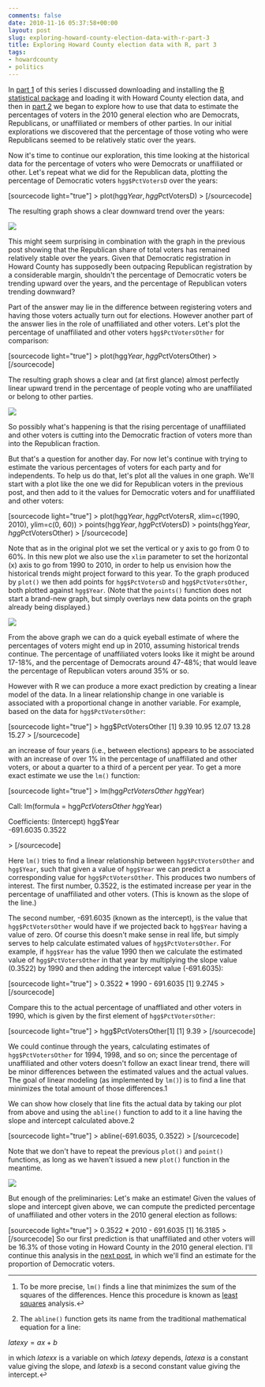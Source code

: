 ```yaml
---
comments: false
date: 2010-11-16 05:37:58+00:00
layout: post
slug: exploring-howard-county-election-data-with-r-part-3
title: Exploring Howard County election data with R, part 3
tags:
- howardcounty
- politics
---
```


In [part 1](http://blog.hecker.org/2010/11/07/exploring-howard-county-election-data-with-r-part-1/) of this series I discussed downloading and installing the [R statistical package](http://en.wikipedia.org/wiki/R_%28programming_language%29) and loading it with Howard County election data, and then in [part 2](http://blog.hecker.org/2010/11/13/exploring-howard-county-election-data-with-r-part-2/) we began to explore how to use that data to estimate the percentages of voters in the 2010 general election who are Democrats, Republicans, or unaffiliated or members of other parties. In our initial explorations we discovered that the percentage of those voting who were Republicans seemed to be relatively static over the years.

Now it's time to continue our exploration, this time looking at the historical data for the percentage of voters who were Democrats or unaffiliated or other. Let's repeat what we did for the Republican data, plotting the percentage of Democratic voters `hgg$PctVotersD` over the years:

[sourcecode light="true"]
&gt; plot(hgg$Year, hgg$PctVotersD)
&gt;
[/sourcecode]

The resulting graph shows a clear downward trend over the years:

[![](http://hecker.files.wordpress.com/2010/11/hoco-gub-gen-pct-voters-d-vs-years1.png?w=300)](http://hecker.files.wordpress.com/2010/11/hoco-gub-gen-pct-voters-d-vs-years1.png)

This might seem surprising in combination with the graph in the previous post showing that the Republican share of total voters has remained relatively stable over the years. Given that Democratic registration in Howard County has supposedly been outpacing Republican registration by a considerable margin, shouldn't the percentage of Democratic voters be trending upward over the years, and the percentage of Republican voters trending downward?

Part of the answer may lie in the difference between registering voters and having those voters actually turn out for elections. However another part of the answer lies in the role of unaffiliated and other voters. Let's plot the percentage of unaffiliated and other voters `hgg$PctVotersOther` for comparison:

[sourcecode light="true"]
&gt; plot(hgg$Year, hgg$PctVotersOther)
&gt;
[/sourcecode]

The resulting graph shows a clear and (at first glance) almost perfectly linear upward trend in the percentage of people voting who are unaffiliated or belong to other parties.

[![](http://hecker.files.wordpress.com/2010/11/hoco-gub-gen-pct-voters-other-vs-years1.png?w=300)](http://hecker.files.wordpress.com/2010/11/hoco-gub-gen-pct-voters-other-vs-years1.png)

So possibly what's happening is that the rising percentage of unaffiliated and other voters is cutting into the Democratic fraction of voters more than into the Republican fraction.

But that's a question for another day. For now let's continue with trying to estimate the various percentages of voters for each party and for independents. To help us do that, let's plot all the values in one graph. We'll start with a plot like the one we did for Republican voters in the previous post, and then add to it the values for Democratic voters and for unaffiliated and other voters:

[sourcecode light="true"]
&gt; plot(hgg$Year, hgg$PctVotersR, xlim=c(1990, 2010), ylim=c(0, 60))
&gt; points(hgg$Year, hgg$PctVotersD)
&gt; points(hgg$Year, hgg$PctVotersOther)
&gt;
[/sourcecode]

Note that as in the original plot we set the vertical or y axis to go from 0 to 60%. In this new plot we also use the `xlim` parameter to set the horizontal (x) axis to go from 1990 to 2010, in order to help us envision how the historical trends might project forward to this year. To the graph produced by `plot()` we then add points for `hgg$PctVotersD` and `hgg$PctVotersOther`, both plotted against `hgg$Year`. (Note that the `points()` function does not start a brand-new graph, but simply overlays new data points on the graph already being displayed.)

[![](http://hecker.files.wordpress.com/2010/11/hoco-gub-gen-pct-voters-vs-years.png?w=300)](http://hecker.files.wordpress.com/2010/11/hoco-gub-gen-pct-voters-vs-years.png)

From the above graph we can do a quick eyeball estimate of where the percentages of voters might end up in 2010, assuming historical trends continue. The percentage of unaffiliated voters looks like it might be around 17-18%, and the percentage of Democrats around 47-48%; that would leave the percentage of Republican voters around 35% or so.

However with R we can produce a more exact prediction by creating a linear model of the data. In a linear relationship  change in one variable is associated with a proportional change in another variable. For example, based on the data for `hgg$PctVotersOther`:

[sourcecode light="true"]
&gt; hgg$PctVotersOther
[1]  9.39 10.95 12.07 13.28 15.27
&gt;
[/sourcecode]

an increase of four years (i.e., between elections) appears to be associated with an increase of over 1% in the percentage of unaffiliated and other voters, or about a quarter to a third of a percent per year. To get a more exact estimate we use the `lm()` function:

[sourcecode light="true"]
&gt; lm(hgg$PctVotersOther ~ hgg$Year)

Call:
lm(formula = hgg$PctVotersOther ~ hgg$Year)

Coefficients:
(Intercept)     hgg$Year  
  -691.6035       0.3522
  
&gt;
[/sourcecode]

Here `lm()` tries to find a linear relationship between `hgg$PctVotersOther` and `hgg$Year`, such that given a value of `hgg$Year` we can predict a corresponding value for `hgg$PctVotersOther`. This produces two numbers of interest. The first number, 0.3522, is the estimated increase per year in the percentage of unaffiliated and other voters. (This is known as the slope of the line.)

The second number, -691.6035 (known as the intercept), is the value that `hgg$PctVotersOther` would have if we projected back to `hgg$Year` having a value of zero. Of course this doesn't make sense in real life, but simply serves to help calculate estimated values of `hgg$PctVotersOther`. For example, if `hgg$Year` has the value 1990 then we calculate the estimated value of `hgg$PctVotersOther` in that year by multiplying the slope value (0.3522) by 1990 and then adding the intercept value (-691.6035):

[sourcecode light="true"]
&gt; 0.3522 * 1990 - 691.6035
[1] 9.2745
&gt;
[/sourcecode]

Compare this to the actual percentage of unaffliated and other voters in 1990, which is given by the first element of `hgg$PctVotersOther`:

[sourcecode light="true"]
&gt; hgg$PctVotersOther[1]
[1] 9.39
&gt;
[/sourcecode]

We could continue through the years, calculating estimates of `hgg$PctVotersOther` for 1994, 1998, and so on; since the percentage of unaffiliated and other voters doesn't follow an exact linear trend, there will be minor differences between the estimated values and the actual values. The goal of linear modeling (as implemented by `lm()`) is to find a line that minimizes the total amount of those differences.1

We can show how closely that line fits the actual data by taking our plot from above and using the `abline()` function to add to it a line having the slope and intercept calculated above.2

[sourcecode light="true"]
&gt; abline(-691.6035, 0.3522)
&gt;
[/sourcecode]

Note that we don't have to repeat the previous `plot()` and `point()` functions, as long as we haven't issued a new `plot()` function in the meantime.

[![](http://hecker.files.wordpress.com/2010/11/hoco-gub-gen-pct-voters-vs-years-trendline-1.png?w=300)](http://hecker.files.wordpress.com/2010/11/hoco-gub-gen-pct-voters-vs-years-trendline-1.png)

But enough of the preliminaries: Let's make an estimate! Given the values of slope and intercept given above, we can compute the predicted percentage of unaffiliated and other voters in the 2010 general election as follows:

[sourcecode light="true"]
&gt; 0.3522 * 2010 - 691.6035
[1] 16.3185
&gt;
[/sourcecode]
So our first prediction is that unaffiliated and other voters will be 16.3% of those voting in Howard County in the 2010 general election. I'll continue this analysis in the [next post](/2010/11/17/exploring-howard-county-election-data-with-r-part-4/), in which we'll find an estimate for the proportion of Democratic voters.



* * *



1. To be more precise, `lm()` finds a line that minimizes the sum of the squares of the differences. Hence this procedure is known as [least squares](http://en.wikipedia.org/wiki/Least_squares) analysis.↩

2. The `abline()` function gets its name from the traditional mathematical equation for a line:

$latex y = ax + b$

in which $latex x$ is a variable on which $latex y$ depends, $latex a$ is a constant value giving the slope, and $latex b$ is a second constant value giving the intercept.↩

